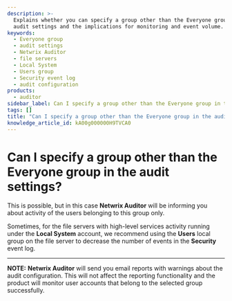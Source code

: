 ```yaml
---
description: >-
  Explains whether you can specify a group other than the Everyone group in the
  audit settings and the implications for monitoring and event volume.
keywords:
  - Everyone group
  - audit settings
  - Netwrix Auditor
  - file servers
  - Local System
  - Users group
  - Security event log
  - audit configuration
products:
  - auditor
sidebar_label: Can I specify a group other than the Everyone group in the audit settings?
tags: []
title: "Can I specify a group other than the Everyone group in the audit settings?"
knowledge_article_id: kA00g000000H9TVCA0
---
```


# Can I specify a group other than the Everyone group in the audit settings?

This is possible, but in this case **Netwrix Auditor** will be informing you about activity of the users belonging to this group only.

Sometimes, for the file servers with high-level services activity running under the **Local System** account, we recommend using the **Users** local group on the file server to decrease the number of events in the **Security** event log.

---

**NOTE:** **Netwrix Auditor** will send you email reports with warnings about the audit configuration. This will not affect the reporting functionality and the product will monitor user accounts that belong to the selected group successfully.
